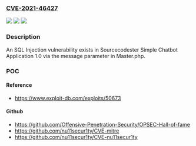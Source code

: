 ### [CVE-2021-46427](https://cve.mitre.org/cgi-bin/cvename.cgi?name=CVE-2021-46427)
![](https://img.shields.io/static/v1?label=Product&message=n%2Fa&color=blue)
![](https://img.shields.io/static/v1?label=Version&message=n%2Fa&color=blue)
![](https://img.shields.io/static/v1?label=Vulnerability&message=n%2Fa&color=brighgreen)

### Description

An SQL Injection vulnerability exists in Sourcecodester Simple Chatbot Application 1.0 via the message parameter in Master.php.

### POC

#### Reference
- https://www.exploit-db.com/exploits/50673

#### Github
- https://github.com/Offensive-Penetration-Security/OPSEC-Hall-of-fame
- https://github.com/nu11secur1ty/CVE-mitre
- https://github.com/nu11secur1ty/CVE-nu11secur1ty

